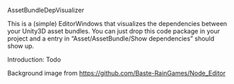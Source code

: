 AssetBundleDepVisualizer

This is a (simple) EditorWindows that visualizes the dependencies between your Unity3D asset bundles. You can just drop this code package in your project and a entry in “Asset/AssetBundle/Show dependencies” should show up.


Introduction:
Todo


Background image from https://github.com/Baste-RainGames/Node_Editor
